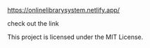 https://onlinelibrarysystem.netlify.app/


check out the link 



This project is licensed under the MIT License.
